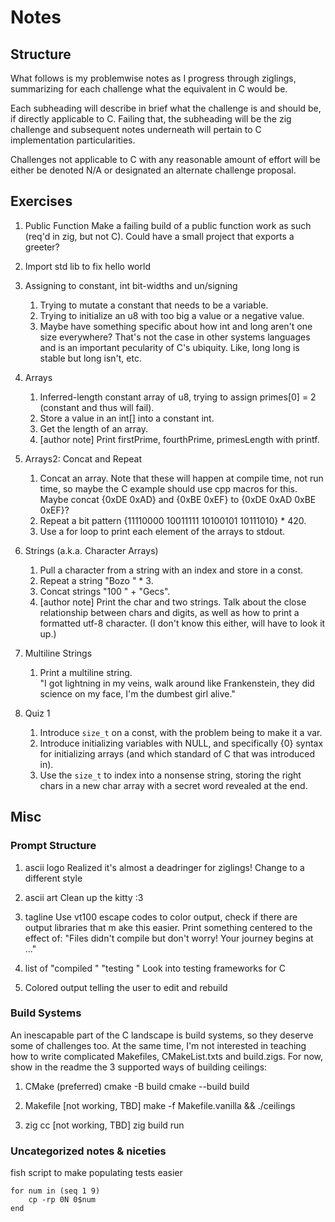 # Notes

## Structure
What follows is my problemwise notes as I progress through ziglings, summarizing
for each challenge what the equivalent in C would be.  

Each subheading will describe in brief what the challenge is and should be,
if directly applicable to C. Failing that, the subheading will be the zig
challenge and subsequent notes underneath will pertain to C
implementation particularities.   

Challenges not applicable to C with any reasonable amount of effort will be
either be denoted N/A or designated an alternate challenge proposal.

## Exercises

1. Public Function
Make a failing build of a public function work as such (req'd in zig, but not C).
Could have a small project that exports a greeter?

2. Import std lib to fix hello world

3. Assigning to constant, int bit-widths and un/signing
    1. Trying to mutate a constant that needs to be a variable. 
    2. Trying to initialize an u8 with too big a value or a negative value.
    3. Maybe have something specific about how int and long aren't one size
    everywhere? That's not the case in other systems languages and is an
    important pecularity of C's ubiquity. Like, long long is stable but long
    isn't, etc.

4. Arrays
    1. Inferred-length constant array of u8, trying to assign primes[0] = 2 
    (constant and thus will fail). 
    2. Store a value in an int[] into a constant int. 
    3. Get the length of an array.
    4. [author note] Print firstPrime, fourthPrime, primesLength with printf.

5. Arrays2: Concat and Repeat
    1. Concat an array. Note that these will happen at compile time,
    not run time, so maybe the C example should use cpp macros for this.
    Maybe concat {0xDE 0xAD} and {0xBE 0xEF} to {0xDE 0xAD 0xBE 0xEF}?
    2. Repeat a bit pattern {11110000 10011111 10100101 10111010} * 420.
    3. Use a for loop to print each element of the arrays to stdout.

6. Strings (a.k.a. Character Arrays)
    1. Pull a character from a string with an index and store in a const. 
    2. Repeat a string "Bozo " * 3.
    3. Concat strings "100 " + "Gecs".
    4. [author note] Print the char and two strings. Talk about the
    close relationship between chars and digits, as well as how to print a
    formatted utf-8 character. (I don't know this either, will have to look it
    up.)

7. Multiline Strings
    1. Print a multiline string.  
    "I got lightning in my veins,
     walk around like Frankenstein,
     they did science on my face,
     I'm the dumbest girl alive."

8. Quiz 1
    1. Introduce `size_t` on a const, with the problem being to make it a var.
    2. Introduce initializing variables with NULL, and specifically {0} syntax
    for initializing arrays (and which standard of C that was introduced in).
    3. Use the `size_t` to index into a nonsense string, storing the right
    chars in a new char array with a secret word revealed at the end.
    

























## Misc

### Prompt Structure
1. ascii logo
Realized it's almost a deadringer for ziglings! Change to a different style

2. ascii art
Clean up the kitty :3

3. tagline
Use vt100 escape codes to color output, check if there are output libraries that m
ake this easier. Print something centered to the effect of:
"Files didn't compile but don't worry! Your journey begins at <filename>..."

4. list of "compiled <file>" "testing <file>"
Look into testing frameworks for C

5. Colored output telling the user to edit <next broken file> and rebuild

### Build Systems
An inescapable part of the C landscape is build systems, so they deserve some of
challenges too. At the same time, I'm not interested in teaching how to write
complicated Makefiles, CMakeList.txts and build.zigs. For now, show in the
readme the 3 supported ways of building ceilings:

1. CMake (preferred)
cmake -B build
cmake --build build

2. Makefile [not working, TBD]
make -f Makefile.vanilla && ./ceilings

3. zig cc [not working, TBD]
zig build run

### Uncategorized notes & niceties
fish script to make populating tests easier
```fish
for num in (seq 1 9)
    cp -rp 0N 0$num
end
```
